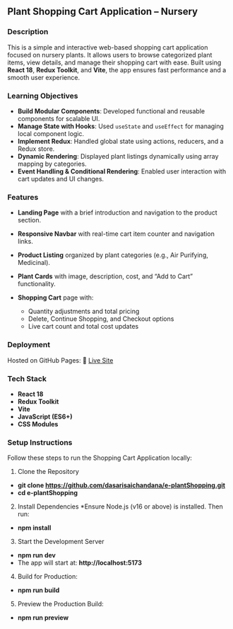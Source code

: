 ##  Plant Shopping Cart Application – Nursery

### Description

This is a simple and interactive web-based shopping cart application focused on nursery plants. It allows users to browse categorized plant items, view details, and manage their shopping cart with ease. Built using **React 18**, **Redux Toolkit**, and **Vite**, the app ensures fast performance and a smooth user experience.

### Learning Objectives

* **Build Modular Components**: Developed functional and reusable components for scalable UI.
* **Manage State with Hooks**: Used `useState` and `useEffect` for managing local component logic.
* **Implement Redux**: Handled global state using actions, reducers, and a Redux store.
* **Dynamic Rendering**: Displayed plant listings dynamically using array mapping by categories.
* **Event Handling & Conditional Rendering**: Enabled user interaction with cart updates and UI changes.

### Features

* **Landing Page** with a brief introduction and navigation to the product section.
* **Responsive Navbar** with real-time cart item counter and navigation links.
* **Product Listing** organized by plant categories (e.g., Air Purifying, Medicinal).
* **Plant Cards** with image, description, cost, and “Add to Cart” functionality.
* **Shopping Cart** page with:

  * Quantity adjustments and total pricing
  * Delete, Continue Shopping, and Checkout options
  * Live cart count and total cost updates

### Deployment

Hosted on GitHub Pages:
🔗 [Live Site](https://dasarisaichandana.github.io/e-plantShopping/)

### Tech Stack

* **React 18**
* **Redux Toolkit**
* **Vite**
* **JavaScript (ES6+)**
* **CSS Modules**
### Setup Instructions
Follow these steps to run the Shopping Cart Application locally:
1. Clone the Repository 
* **git clone https://github.com/dasarisaichandana/e-plantShopping.git**
* **cd e-plantShopping**
2. Install Dependencies
*Ensure Node.js (v16 or above) is installed. Then run:
* **npm install**
3. Start the Development Server
* **npm run dev**
* The app will start at: **http://localhost:5173**
4. Build for Production: 
* **npm run build**
5. Preview the Production Build: 
* **npm run preview**
